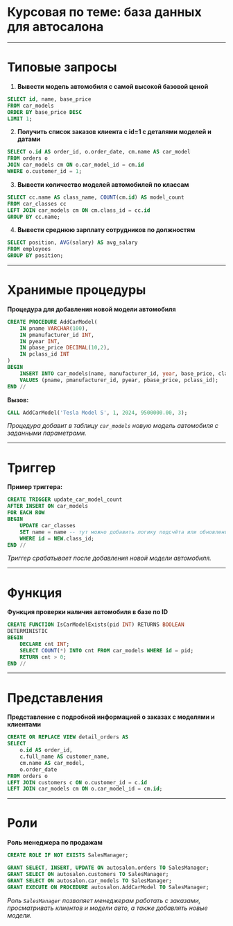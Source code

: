 # Курсовая по теме: база данных для автосалона
---
# Типовые запросы

1. **Вывести модель автомобиля с самой высокой базовой ценой**

```sql
SELECT id, name, base_price
FROM car_models
ORDER BY base_price DESC
LIMIT 1;
````

2. **Получить список заказов клиента с id=1 с деталями моделей и датами**

```sql
SELECT o.id AS order_id, o.order_date, cm.name AS car_model
FROM orders o
JOIN car_models cm ON o.car_model_id = cm.id
WHERE o.customer_id = 1;
```

3. **Вывести количество моделей автомобилей по классам**

```sql
SELECT cc.name AS class_name, COUNT(cm.id) AS model_count
FROM car_classes cc
LEFT JOIN car_models cm ON cm.class_id = cc.id
GROUP BY cc.name;
```

4. **Вывести среднюю зарплату сотрудников по должностям**

```sql
SELECT position, AVG(salary) AS avg_salary
FROM employees
GROUP BY position;
```

---

# Хранимые процедуры

**Процедура для добавления новой модели автомобиля**

```sql
CREATE PROCEDURE AddCarModel(
    IN pname VARCHAR(100),
    IN pmanufacturer_id INT,
    IN pyear INT,
    IN pbase_price DECIMAL(10,2),
    IN pclass_id INT
)
BEGIN
    INSERT INTO car_models(name, manufacturer_id, year, base_price, class_id)
    VALUES (pname, pmanufacturer_id, pyear, pbase_price, pclass_id);
END //
```

**Вызов:**

```sql
CALL AddCarModel('Tesla Model S', 1, 2024, 9500000.00, 3);
```

*Процедура добавит в таблицу `car_models` новую модель автомобиля с заданными параметрами.*

---

# Триггер

**Пример триггера:**

```sql
CREATE TRIGGER update_car_model_count
AFTER INSERT ON car_models
FOR EACH ROW
BEGIN
    UPDATE car_classes
    SET name = name -- тут можно добавить логику подсчёта или обновления статистики
    WHERE id = NEW.class_id;
END //
```

*Триггер срабатывает после добавления новой модели автомобиля.*

---

# Функция

**Функция проверки наличия автомобиля в базе по ID**

```sql
CREATE FUNCTION IsCarModelExists(pid INT) RETURNS BOOLEAN
DETERMINISTIC
BEGIN
    DECLARE cnt INT;
    SELECT COUNT(*) INTO cnt FROM car_models WHERE id = pid;
    RETURN cnt > 0;
END //
```

---

# Представления

**Представление с подробной информацией о заказах с моделями и клиентами**

```sql
CREATE OR REPLACE VIEW detail_orders AS
SELECT
    o.id AS order_id,
    c.full_name AS customer_name,
    cm.name AS car_model,
    o.order_date
FROM orders o
LEFT JOIN customers c ON o.customer_id = c.id
LEFT JOIN car_models cm ON o.car_model_id = cm.id;
```
---

# Роли

**Роль менеджера по продажам**

```sql
CREATE ROLE IF NOT EXISTS SalesManager;

GRANT SELECT, INSERT, UPDATE ON autosalon.orders TO SalesManager;
GRANT SELECT ON autosalon.customers TO SalesManager;
GRANT SELECT ON autosalon.car_models TO SalesManager;
GRANT EXECUTE ON PROCEDURE autosalon.AddCarModel TO SalesManager;
```
*Роль `SalesManager` позволяет менеджерам работать с заказами, просматривать клиентов и модели авто, а также добавлять новые модели.*
